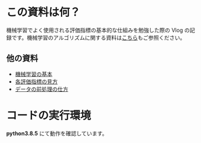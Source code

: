# この資料は何？

機械学習でよく使用される評価指標の基本的な仕組みを勉強した際の Vlog の記録です。機械学習のアルゴリズムに関する資料は[こちら](https://k-datamining.github.io/dm-book/intro.html)もご参照ください。

## 他の資料

- [機械学習の基本](https://k-datamining.github.io/dm-book/intro.html#)
- [各評価指標の見方](https://k-datamining.github.io/dm-book-metrics/intro.html)
- [データの前処理の仕方](https://k-datamining.github.io/dm-book-prep/intro.html)

# コードの実行環境

**python3.8.5** にて動作を確認しています。
